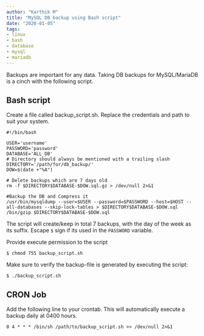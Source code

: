 ```yaml
---
author: "Karthik M"
title: "MySQL DB backup using Bash script"
date: "2020-01-05"
tags:
- linux
- bash
- database
- mysql
- mariadb
---
```


Backups are important for any data. Taking DB backups for MySQL/MariaDB is a cinch with the following script.

## Bash script
Create a file called backup_script.sh. Replace the credentials and path to suit your system.

```
#!/bin/bash

USER='username'
PASSWORD='password'
DATABASE='ALL_DB'
# Directory should always be mentioned with a trailing slash
DIRECTORY='/path/for/db_backup/'
DOW=$(date +"%A")

# Delete backups which are 7 days old
rm -f $DIRECTORY$DATABASE-$DOW.sql.gz > /dev/null 2>&1

#Backup the DB and Compress it
/usr/bin/mysqldump --user=$USER --password=$PASSWORD --host=$HOST --all-databases --skip-lock-tables > $DIRECTORY$DATABASE-$DOW.sql
/bin/gzip $DIRECTORY$DATABASE-$DOW.sql
```
The script will create/keep in total 7 backups, with the day of the week as its suffix. Escape `$` sign if its used in the
`PASSWORD` variable.

Provide execute permission to the script
```
$ chmod 755 backup_script.sh
```

Make sure to verify the backup-file is generated by executing the script:
```
$ ./backup_script.sh
```
## CRON Job
Add the following line to your crontab. This will automatically execute a backup daily at 0400 hours.
```
0 4 * * * /bin/sh /path/to/backup_script.sh >> /dev/null 2>&1
```
